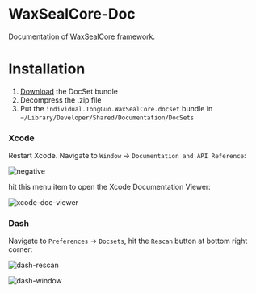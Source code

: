 # WaxSealCore-Doc

Documentation of [WaxSealCore framework](https://github.com/TongKuo/WaxSealCore).

# Installation

1. [Download](https://github.com/TongKuo/WaxSealCore-Doc/releases/tag/v1.0) the DocSet bundle
2. Decompress the .zip file
3. Put the `individual.TongGuo.WaxSealCore.docset` bundle in `~/Library/Developer/Shared/Documentation/DocSets`

### Xcode

Restart Xcode. Navigate to `Window` -> `Documentation and API Reference`:

![negative](http://i.imgbox.com/ERbHA8lZ.png)

hit this menu item to open the Xcode Documentation Viewer:

![xcode-doc-viewer](http://i.imgbox.com/eB1myqMs.png)

### Dash

Navigate to `Preferences` -> `Docsets`, hit the `Rescan` button at bottom right corner:

![dash-rescan](http://i.imgbox.com/rSiGFVHH.png)

![dash-window](http://i.imgbox.com/pDdMikGm.png)
